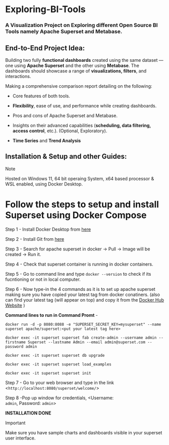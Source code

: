 # Exploring-BI-Tools
### A Visualization Project on Exploring different Open Source BI Tools namely Apache Superset and Metabase.
## End-to-End Project Idea:
Building two fully **functional dashboards** created using the same dataset  — one using **Apache Superset** and the other using **Metabase**. The dashboards should showcase a range of **visualizations, filters**, and interactions.

Making a comprehensive comparison report detailing on the following:
   - Core features of both tools.
   
   - **Flexibility**, ease of use, and performance while creating dashboards.
  
   - Pros and cons of Apache Superset and Metabase.
   
   - Insights on their advanced capabilities (**scheduling, data filtering, access control**, etc.). (Optional, Exploratory). 
   
   - **Time Series** and **Trend Analysis**


## Installation & Setup and other Guides:
>[!Note]
>Hosted on Windows 11, 64 bit operaing System, x64 based processor & WSL enabled, using Docker Desktop.
# Follow the steps to setup and install Superset using Docker Compose
Step 1 - Install Docker Desktop from [here](https://www.docker.com/products/docker-desktop/)

Step 2 - Install Git from [here](https://git-scm.com/download/win)

Step 3 - Search for apache superset in docker -> Pull -> Image will be created -> Run it. 

Step 4 - Check that superset container is running in docker containers.

Step 5 - Go to command line and type `docker --version` to check if its fucntioning or not in local computer.

Step 6 - Now type-in the 4 commands as it is to set up apache superset making sure you have copied your latest tag from docker conatiners. 
(also can find your latest tag (will appear on top) and copy it from the [Docker Hub Website](https://hub.docker.com/r/apache/superset/tags) )

**Command lines to run in Command Promt** -

`docker run -d -p 8080:8088 -e "SUPERSET_SECRET_KEY=mysuperset" --name superset apache/superset:<put your latest tag here>`

`docker exec -it superset superset fab create-admin --username admin --firstname Superset --lastname Admin --email admin@superset.com --password admin`

`docker exec -it superset superset db upgrade`

`docker exec -it superset superset load_examples`

`docker exec -it superset superset init`

Step 7 - Go to your web browser and type in the link <`http://localhost:8080/superset/welcome/`>

Step 8 -Pop up window for credentials, <Username: `admin`, Password: `admin`>

**INSTALLATION DONE**
 >[!IMPORTANT]
 >Make sure you have sample charts and dashboards visible in your superset user interface.






